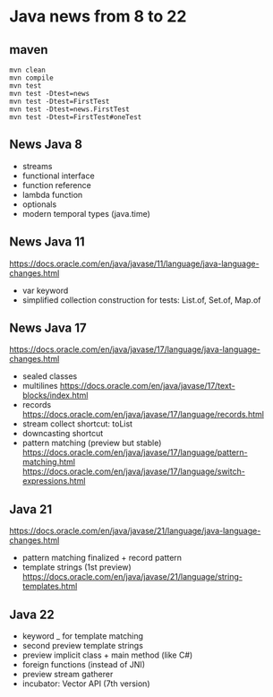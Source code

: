 # Java news from 8 to 22

## maven
```
mvn clean
mvn compile
mvn test
mvn test -Dtest=news
mvn test -Dtest=FirstTest
mvn test -Dtest=news.FirstTest
mvn test -Dtest=FirstTest#oneTest
```

## News Java 8
- streams
- functional interface
- function reference
- lambda function
- optionals
- modern temporal types (java.time)

## News Java 11
https://docs.oracle.com/en/java/javase/11/language/java-language-changes.html
- var keyword
- simplified collection construction for tests: List.of, Set.of, Map.of

## News Java 17
https://docs.oracle.com/en/java/javase/17/language/java-language-changes.html
- sealed classes
- multilines
https://docs.oracle.com/en/java/javase/17/text-blocks/index.html
- records
https://docs.oracle.com/en/java/javase/17/language/records.html
- stream collect shortcut: toList 
- downcasting shortcut
- pattern matching (preview but stable)
https://docs.oracle.com/en/java/javase/17/language/pattern-matching.html
https://docs.oracle.com/en/java/javase/17/language/switch-expressions.html

## Java 21
https://docs.oracle.com/en/java/javase/21/language/java-language-changes.html
- pattern matching finalized + record pattern
- template strings (1st preview)
https://docs.oracle.com/en/java/javase/21/language/string-templates.html

## Java 22
- keyword _ for template matching
- second preview template strings
- preview implicit class + main method (like C#)
- foreign functions (instead of JNI)
- preview stream gatherer
- incubator: Vector API (7th version)